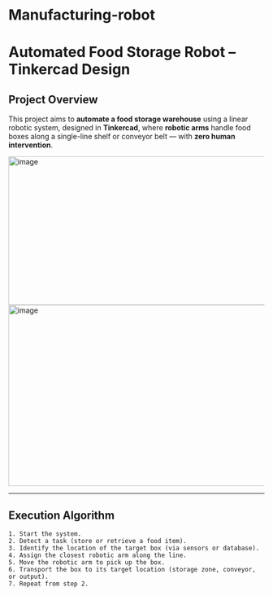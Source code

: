 # Manufacturing-robot
# Automated Food Storage Robot –  Tinkercad Design

##  Project Overview

This project aims to **automate a food storage warehouse** using a linear robotic system, designed in **Tinkercad**, where **robotic arms** handle food boxes along a single-line shelf or conveyor belt — with **zero human intervention**.

<img width="596" height="292" alt="image" src="https://github.com/user-attachments/assets/d7d1aff4-ed4f-4bb8-9433-0ba95b7456c5" />
<img width="918" height="356" alt="image" src="https://github.com/user-attachments/assets/d1393385-0081-4983-9997-c5ed4ee4a65f" />




---

##  Execution Algorithm

```plaintext
1. Start the system.
2. Detect a task (store or retrieve a food item).
3. Identify the location of the target box (via sensors or database).
4. Assign the closest robotic arm along the line.
5. Move the robotic arm to pick up the box.
6. Transport the box to its target location (storage zone, conveyor, or output).
7. Repeat from step 2.
